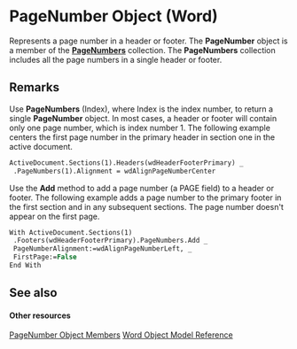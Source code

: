 
# PageNumber Object (Word)

Represents a page number in a header or footer. The  **PageNumber** object is a member of the **[PageNumbers](9090f96e-d898-ace6-35fa-f6e59c527ea2.md)** collection. The **PageNumbers** collection includes all the page numbers in a single header or footer.


## Remarks

Use  **PageNumbers** (Index), where Index is the index number, to return a single **PageNumber** object. In most cases, a header or footer will contain only one page number, which is index number 1. The following example centers the first page number in the primary header in section one in the active document.


```vb
ActiveDocument.Sections(1).Headers(wdHeaderFooterPrimary) _ 
 .PageNumbers(1).Alignment = wdAlignPageNumberCenter
```

Use the  **Add** method to add a page number (a PAGE field) to a header or footer. The following example adds a page number to the primary footer in the first section and in any subsequent sections. The page number doesn't appear on the first page.




```vb
With ActiveDocument.Sections(1) 
 .Footers(wdHeaderFooterPrimary).PageNumbers.Add _ 
 PageNumberAlignment:=wdAlignPageNumberLeft, _ 
 FirstPage:=False 
End With
```


## See also


#### Other resources


[PageNumber Object Members](29e00b76-7fd4-d15f-b2a2-67f5da6bc730.md)
[Word Object Model Reference](http://msdn.microsoft.com/library/be452561-b436-bb9b-6f94-3faa9a74a6fd%28Office.15%29.aspx)
